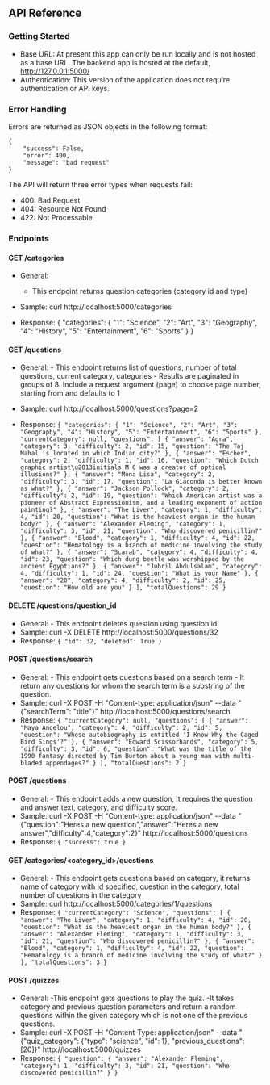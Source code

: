## API Reference

### Getting Started

- Base URL: At present this app can only be run locally and is not hosted as a base URL. The backend app is hosted at the default, http://127.0.0.1:5000/
- Authentication: This version of the application does not require authentication or API keys.

### Error Handling

Errors are returned as JSON objects in the following format:
```
{
    "success": False, 
    "error": 400,
    "message": "bad request"
}
```
The API will return three error types when requests fail:
- 400: Bad Request
- 404: Resource Not Found
- 422: Not Processable


### Endpoints

#### GET /categories
- General:
    - This endpoint returns question categories (category id and type)
- Sample: curl http://localhost:5000/categories

- Response:
        {
            "categories": {
                "1": "Science",
                "2": "Art",
                "3": "Geography",
                "4": "History",
                "5": "Entertainment",
                "6": "Sports"
            }
        }

#### GET /questions
- General:
        - This endpoint returns list of questions, number of total questions, current category, categories
        - Results are paginated in groups of 8. Include a request argument (page) to choose page number, starting from and defaults to 1
- Sample: curl http://localhost:5000/questions?page=2

- Response:
        ```
        {
            "categories": {
                "1": "Science",
                "2": "Art",
                "3": "Geography",
                "4": "History",
                "5": "Entertainment",
                "6": "Sports"
            },
            "currentCategory": null,
            "questions": [
                {
                "answer": "Agra",
                "category": 3,
                "difficulty": 2,
                "id": 15,
                "question": "The Taj Mahal is located in which Indian city?"
                },
                {
                "answer": "Escher",
                "category": 2,
                "difficulty": 1,
                "id": 16,
                "question": "Which Dutch graphic artist\u2013initials M C was a creator of optical illusions?"
                },
                {
                "answer": "Mona Lisa",
                "category": 2,
                "difficulty": 3,
                "id": 17,
                "question": "La Giaconda is better known as what?"
                },
                {
                "answer": "Jackson Pollock",
                "category": 2,
                "difficulty": 2,
                "id": 19,
                "question": "Which American artist was a pioneer of Abstract Expressionism, and a leading exponent of action painting?"
                },
                {
                "answer": "The Liver",
                "category": 1,
                "difficulty": 4,
                "id": 20,
                "question": "What is the heaviest organ in the human body?"
                },
                {
                "answer": "Alexander Fleming",
                "category": 1,
                "difficulty": 3,
                "id": 21,
                "question": "Who discovered penicillin?"
                },
                {
                "answer": "Blood",
                "category": 1,
                "difficulty": 4,
                "id": 22,
                "question": "Hematology is a branch of medicine involving the study of what?"
                },
                {
                "answer": "Scarab",
                "category": 4,
                "difficulty": 4,
                "id": 23,
                "question": "Which dung beetle was worshipped by the ancient Egyptians?"
                },
                {
                "answer": "Jubril Abdulsalam",
                "category": 4,
                "difficulty": 1,
                "id": 24,
                "question": "What is your Name"
                },
                {
                "answer": "20",
                "category": 4,
                "difficulty": 2,
                "id": 25,
                "question": "How old are you"
                }
            ],
            "totalQuestions": 29
        }
        ```

#### DELETE /questions/question_id
- General:
        - This endpoint deletes question using question id
- Sample: curl -X DELETE http://localhost:5000/questions/32
- Response:
        ```
        {
            "id": 32,
            "deleted": True
        }
        ```

#### POST /questions/search
- General:
        - This endpoint gets questions based on a search term
        - It return any questions for whom the search term is a substring of the question.
- Sample: curl -X POST -H "Content-type: application/json" --data "{\"searchTerm\": \"title\"}" http://localhost:5000/questions/search
- Response:
        ```
        {
            "currentCategory": null,
            "questions": [
                {
                "answer": "Maya Angelou",
                "category": 4,
                "difficulty": 2,
                "id": 5,
                "question": "Whose autobiography is entitled 'I Know Why the Caged Bird Sings'?"
                },
                {
                "answer": "Edward Scissorhands",
                "category": 5,
                "difficulty": 3,
                "id": 6,
                "question": "What was the title of the 1990 fantasy directed by Tim Burton about a young man with multi-bladed appendages?"
                }
            ],
            "totalQuestions": 2
        }
        ```

#### POST /questions
- General:
        - This endpoint adds a new question, It requires the question and answer text, category, and difficulty score.
- Sample: curl -X POST -H "Content-type: application/json" --data "{\"question\":\"Heres a new question\",\"answer\":\"Heres a new answer\",\"difficulty\":4,\"category\":2}" http://localhost:5000/questions
- Response:
        ```
        {
            "success": true
        }
        ```

#### GET /categories/<category_id>/questions
- General:
        - This endpoint gets questions based on category, it returns name of category with id specified,
        question in the category, total number of questions in the category
- Sample: curl http://localhost:5000/categories/1/questions
- Response:
        ```
        {
            "currentCategory": "Science",
            "questions": [
                {
                "answer": "The Liver",
                "category": 1,
                "difficulty": 4,
                "id": 20,
                "question": "What is the heaviest organ in the human body?"
                },
                {
                "answer": "Alexander Fleming",
                "category": 1,
                "difficulty": 3,
                "id": 21,
                "question": "Who discovered penicillin?"
                },
                {
                "answer": "Blood",
                "category": 1,
                "difficulty": 4,
                "id": 22,
                "question": "Hematology is a branch of medicine involving the study of what?"
                }
            ],
            "totalQuestions": 3
        }
        ```

#### POST /quizzes
- General:
    -This endpoint gets questions to play the quiz.
    -It takes category and previous question parameters and return a random questions within the given category which is not one of the previous questions.
- Sample: curl -X POST -H "Content-Type: application/json" --data "{\"quiz_category\": {\"type\": \"science\", \"id\": 1}, \"previous_questions\":[20]}" http://localhost:5000/quizzes
- Response:
        ```
        {
            "question": {
                "answer": "Alexander Fleming",
                "category": 1,
                "difficulty": 3,
                "id": 21,
                "question": "Who discovered penicillin?"
            }
        }
        ```